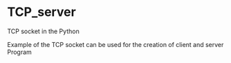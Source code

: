 # TCP_server
TCP socket in the Python


Example of the TCP socket can be used for the creation of client and server Program
